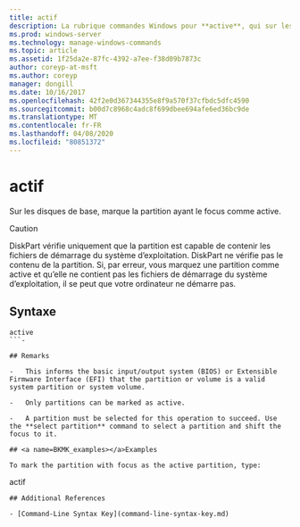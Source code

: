 ```yaml
---
title: actif
description: La rubrique commandes Windows pour **active**, qui sur les disques de base, marque la partition avec le focus comme active.
ms.prod: windows-server
ms.technology: manage-windows-commands
ms.topic: article
ms.assetid: 1f25da2e-87fc-4392-a7ee-f38d09b7873c
author: coreyp-at-msft
ms.author: coreyp
manager: dongill
ms.date: 10/16/2017
ms.openlocfilehash: 42f2e0d367344355e8f9a570f37cfbdc5dfc4590
ms.sourcegitcommit: b00d7c8968c4adc8f699dbee694afe6ed36bc9de
ms.translationtype: MT
ms.contentlocale: fr-FR
ms.lasthandoff: 04/08/2020
ms.locfileid: "80851372"
---
```

# <a name="active"></a>actif

Sur les disques de base, marque la partition ayant le focus comme active.

> [!CAUTION]
> DiskPart vérifie uniquement que la partition est capable de contenir les fichiers de démarrage du système d’exploitation. DiskPart ne vérifie pas le contenu de la partition. Si, par erreur, vous marquez une partition comme active et qu’elle ne contient pas les fichiers de démarrage du système d’exploitation, il se peut que votre ordinateur ne démarre pas.

## <a name="syntax"></a>Syntaxe

```
active
```- 

## Remarks

-   This informs the basic input/output system (BIOS) or Extensible Firmware Interface (EFI) that the partition or volume is a valid system partition or system volume.

-   Only partitions can be marked as active.

-   A partition must be selected for this operation to succeed. Use the **select partition** command to select a partition and shift the focus to it.

## <a name=BKMK_examples></a>Examples

To mark the partition with focus as the active partition, type:

```
actif
```
## Additional References

- [Command-Line Syntax Key](command-line-syntax-key.md)